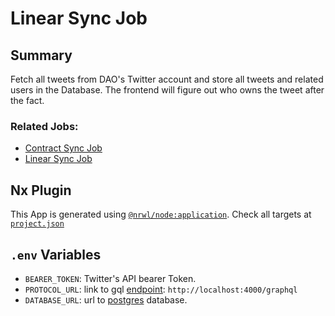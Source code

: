# Linear Sync Job

## Summary

Fetch all tweets from DAO's Twitter account and store all tweets and related users in the Database. The frontend will figure out who owns the tweet after the fact.

### Related Jobs: 
- [Contract Sync Job](../contract-sync-job/README.md)
- [Linear Sync Job](../linear-sync-job/README.md)


## Nx Plugin
This App is generated using [`@nrwl/node:application`](https://nx.dev/packages/node/generators/application). Check all targets at [`project.json`](./project.json) 

## `.env` Variables
- `BEARER_TOKEN`: Twitter's API bearer Token.
- `PROTOCOL_URL`: link to gql [endpoint](../protocol-api/README.md#express): `http://localhost:4000/graphql`
- `DATABASE_URL`: url to [postgres](../../README.md#postgres) database.
